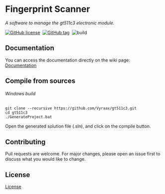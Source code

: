 # Fingerprint Scanner
*A software to manage the gt511c3 electronic module.*

[![GitHub license](https://img.shields.io/github/license/Vyraax/gt511c3.svg)](https://github.com/Vyraax/gt511c3/blob/master/LICENSE)&nbsp;
[![GitHub tag](https://img.shields.io/github/tag/Vyraax/gt511c3.svg)](https://gitHub.com/Vyraax/gt511c3/tags/)&nbsp;
![build](https://github.com/Vyraax/gt511c3/workflows/Windows%20x64/badge.svg?branch=master)

## Documentation
You can access the documentation directly on the wiki page: [Documentation](https://github.com/Vyraax/gt511c3/wiki)


## Compile from sources

###### Windows build

```console
git clone --recursive https://github.com/Vyraax/gt511c3.git
cd gt511c3
./GenerateProject.bat
```

Open the generated solution file (.sln), and click on the compile button.

## Contributing
Pull requests are welcome. For major changes, please open an issue first to discuss what you would like to change.

## License
[License](https://github.com/Vyraax/gt511c3/tree/master/LICENSE)


